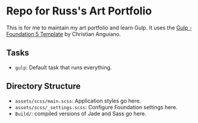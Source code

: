 # Repo for Russ's Art Portfolio

This is for me to maintain my art portfolio and learn Gulp.
It uses the [Gulp - Foundation 5 Template](https://git.anguiano.me/christian/gulp-foundation-5-template) by Christian Anguiano.

## Tasks
  * `gulp`: Default task that runs everything.

## Directory Structure

  * `assets/scss/main.scss`: Application styles go here.
  * `assets/scss/_settings.scss`: Configure Foundation settings here.
  * `Build/`: compiled versions of Jade and Sass go here.